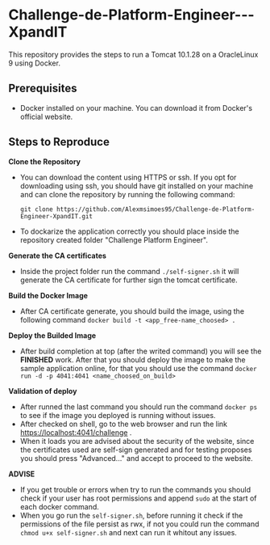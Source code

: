 # Challenge-de-Platform-Engineer---XpandIT

This repository provides the steps to run a Tomcat 10.1.28 on a OracleLinux 9 using Docker.

## Prerequisites

- Docker installed on your machine. You can download it from Docker's official website.

## Steps to Reproduce

**Clone the Repository**
- You can download the content using HTTPS or ssh. If you opt for downloading using ssh, you should have git installed on your machine and can clone the repository by running the following command:
   
   `git clone https://github.com/Alexmsimoes95/Challenge-de-Platform-Engineer-XpandIT.git`
- To dockarize the application correctly you should place inside the repository created folder "Challenge Platform Engineer".

**Generate the CA certificates**
- Inside the project folder run the command `./self-signer.sh` it will generate the CA certificate for further sign the tomcat certificate.

**Build the Docker Image**
- After CA certificate generate, you should build the image, using the following command `docker build -t <app_free-name_choosed> .`

**Deploy the Builded Image**
- After build completion at top (after the writed command) you will see the **FINISHED** work. After that you should deploy the image to make the sample application online, for that you should use the command `docker run -d -p 4041:4041 <name_choosed_on_build>`

**Validation of deploy**
- After runned the last command you should run the command `docker ps` to see if the image you deployed is running without issues.
- After checked on shell, go to the web browser and run the link [https://localhost:4041/challenge](https://localhost:4041/challenge) .
- When it loads you are advised about the security of the website, since the certificates used are self-sign generated and for testing proposes you should press "Advanced..." and accept to proceed to the website.

**ADVISE**
- If you get trouble or errors when try to run the commands you should check if your user has root permissions and append `sudo` at the start of each docker command.
- When you go run the `self-signer.sh`, before running it check if the permissions of the file persist as rwx, if not you could run the command `chmod u+x self-signer.sh` and next can run it whitout any issues.
